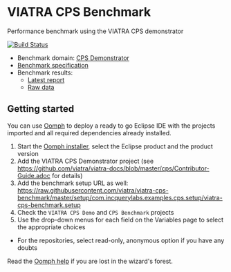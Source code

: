 # VIATRA CPS Benchmark

Performance benchmark using the VIATRA CPS demonstrator

[![Build Status](https://build.incquerylabs.com/jenkins/job/viatra-cps-benchmark/badge/icon)](https://build.incquerylabs.com/jenkins/job/viatra-cps-benchmark/)

* Benchmark domain: [CPS Demonstrator](https://github.com/viatra/viatra-docs/blob/master/cps/Home.adoc)
* [Benchmark specification](https://github.com/viatra/viatra-cps-benchmark/wiki/Benchmark-specification)
* Benchmark results:
  * [Latest report](https://build.incquerylabs.com/jenkins/job/viatra-cps-benchmark/lastSuccessfulBuild/artifact/benchmark/cpsBenchmarkReport.html)
  * [Raw data](https://github.com/viatra/viatra-cps-benchmark-results)


## Getting started

You can use [Oomph](https://www.eclipse.org/oomph) to deploy a ready to go Eclipse IDE with the projects imported and all required dependencies already installed.

1. Start the [Oomph installer](https://wiki.eclipse.org/Eclipse_Oomph_Installer), select the Eclipse product and the product version
2. Add the VIATRA CPS Demonstrator project (see https://github.com/viatra/viatra-docs/blob/master/cps/Contributor-Guide.adoc for details)
3. Add the benchmark setup URL as well: https://raw.githubusercontent.com/viatra/viatra-cps-benchmark/master/setup/com.incquerylabs.examples.cps.setup/viatra-cps-benchmark.setup
4. Check the `VIATRA CPS Demo` and `CPS Benchmark` projects
5. Use the drop-down menus for each field on the Variables page to select the appropriate choices
  * For the repositories, select read-only, anonymous option if you have any doubts

Read the [Oomph help](http://download.eclipse.org/oomph/help/org.eclipse.oomph.setup.doc/html/user/wizard/index.html) if you are lost in the wizard's forest.
